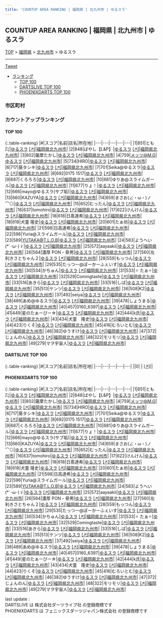 ```yaml
---
title: 'COUNTUP AREA RANKING | 福岡県 | 北九州市 | ゆるスラ'
---
```

## COUNTUP AREA RANKING | 福岡県 | 北九州市 | ゆるスラ

[TOP](/darts/rank/) > [福岡県](/darts/rank/福岡県/) > [北九州市](/darts/rank/福岡県/北九州市/) > ゆるスラ

___

<a href="https://twitter.com/share?ref_src=twsrc%5Etfw" data-text="COUNTUP AREA RANKING | 福岡県北九州市ゆるスラ" class="twitter-share-button" data-hashtags="DARTSLIVE,PHOENIXDARTS,darts,ダーツ" data-show-count="false">Tweet</a>

* [ランキング](#カウントアップランキング)
    * [TOP 100](#top-100)
    * [DARTSLIVE TOP 100](#dartslive-top-100)
    * [PHOENIXDARTS TOP 100](#phoenixdarts-top-100)

### 市区町村

<ul>

</ul>

### カウントアップランキング

#### TOP 100



{:.table-ranking}
|#|スコア|名前|店名|所在地|
|---|---|---|---|---|
|1|851|<span class="rank-name-pd">とも㌠</span>|<a href="/darts/rank/shops/88953.html">ゆるスラ</a> <a href="https://vs.phoenixdarts.com/jp/shop/shopDetailInfo/s_88953?s_seq=88953">[↗]</a>|<a href="/darts/rank/福岡県/北九州市">福岡県北九州市</a>|
|2|848|<span class="rank-name-pd">ばやし【L&amp;P】</span>|<a href="/darts/rank/shops/88953.html">ゆるスラ</a> <a href="https://vs.phoenixdarts.com/jp/shop/shopDetailInfo/s_88953?s_seq=88953">[↗]</a>|<a href="/darts/rank/福岡県/北九州市">福岡県北九州市</a>|
|3|802|<span class="rank-name-pd">薩摩たかし</span>|<a href="/darts/rank/shops/88953.html">ゆるスラ</a> <a href="https://vs.phoenixdarts.com/jp/shop/shopDetailInfo/s_88953?s_seq=88953">[↗]</a>|<a href="/darts/rank/福岡県/北九州市">福岡県北九州市</a>|
|4|759|<span class="rank-name-pd">メッツ@M.G</span>|<a href="/darts/rank/shops/88953.html">ゆるスラ</a> <a href="https://vs.phoenixdarts.com/jp/shop/shopDetailInfo/s_88953?s_seq=88953">[↗]</a>|<a href="/darts/rank/福岡県/北九州市">福岡県北九州市</a>|
|5|734|<span class="rank-name-pd">HIRO</span>|<a href="/darts/rank/shops/88953.html">ゆるスラ</a> <a href="https://vs.phoenixdarts.com/jp/shop/shopDetailInfo/s_88953?s_seq=88953">[↗]</a>|<a href="/darts/rank/福岡県/北九州市">福岡県北九州市</a>|
|6|717|<span class="rank-name-pd">葵タシキ</span>|<a href="/darts/rank/shops/88953.html">ゆるスラ</a> <a href="https://vs.phoenixdarts.com/jp/shop/shopDetailInfo/s_88953?s_seq=88953">[↗]</a>|<a href="/darts/rank/福岡県/北九州市">福岡県北九州市</a>|
|7|701|<span class="rank-name-pd">Seika@ゆるスラ</span>|<a href="/darts/rank/shops/88953.html">ゆるスラ</a> <a href="https://vs.phoenixdarts.com/jp/shop/shopDetailInfo/s_88953?s_seq=88953">[↗]</a>|<a href="/darts/rank/福岡県/北九州市">福岡県北九州市</a>|
|8|692|<span class="rank-name-pd">0175 1517</span>|<a href="/darts/rank/shops/88953.html">ゆるスラ</a> <a href="https://vs.phoenixdarts.com/jp/shop/shopDetailInfo/s_88953?s_seq=88953">[↗]</a>|<a href="/darts/rank/福岡県/北九州市">福岡県北九州市</a>|
|9|687|<span class="rank-name-pd">くろろろ</span>|<a href="/darts/rank/shops/88953.html">ゆるスラ</a> <a href="https://vs.phoenixdarts.com/jp/shop/shopDetailInfo/s_88953?s_seq=88953">[↗]</a>|<a href="/darts/rank/福岡県/北九州市">福岡県北九州市</a>|
|10|681|<span class="rank-name-pd">ゆりあ@スライムガール</span>|<a href="/darts/rank/shops/88953.html">ゆるスラ</a> <a href="https://vs.phoenixdarts.com/jp/shop/shopDetailInfo/s_88953?s_seq=88953">[↗]</a>|<a href="/darts/rank/福岡県/北九州市">福岡県北九州市</a>|
|11|677|<span class="rank-name-pd">りょ！</span>|<a href="/darts/rank/shops/88953.html">ゆるスラ</a> <a href="https://vs.phoenixdarts.com/jp/shop/shopDetailInfo/s_88953?s_seq=88953">[↗]</a>|<a href="/darts/rank/福岡県/北九州市">福岡県北九州市</a>|
|12|666|<span class="rank-name-pd">mayo@ゆるスラ(サブ垢)</span>|<a href="/darts/rank/shops/88953.html">ゆるスラ</a> <a href="https://vs.phoenixdarts.com/jp/shop/shopDetailInfo/s_88953?s_seq=88953">[↗]</a>|<a href="/darts/rank/福岡県/北九州市">福岡県北九州市</a>|
|13|660|<span class="rank-name-pd">KAZUYA</span>|<a href="/darts/rank/shops/88953.html">ゆるスラ</a> <a href="https://vs.phoenixdarts.com/jp/shop/shopDetailInfo/s_88953?s_seq=88953">[↗]</a>|<a href="/darts/rank/福岡県/北九州市">福岡県北九州市</a>|
|14|659|<span class="rank-name-pd">まさお(∠・ω・)ノ⌒◎</span>|<a href="/darts/rank/shops/88953.html">ゆるスラ</a> <a href="https://vs.phoenixdarts.com/jp/shop/shopDetailInfo/s_88953?s_seq=88953">[↗]</a>|<a href="/darts/rank/福岡県/北九州市">福岡県北九州市</a>|
|15|652|<span class="rank-name-pd">むったん</span>|<a href="/darts/rank/shops/88953.html">ゆるスラ</a> <a href="https://vs.phoenixdarts.com/jp/shop/shopDetailInfo/s_88953?s_seq=88953">[↗]</a>|<a href="/darts/rank/福岡県/北九州市">福岡県北九州市</a>|
|16|637|<span class="rank-name-pd">tomohiro</span>|<a href="/darts/rank/shops/88953.html">ゆるスラ</a> <a href="https://vs.phoenixdarts.com/jp/shop/shopDetailInfo/s_88953?s_seq=88953">[↗]</a>|<a href="/darts/rank/福岡県/北九州市">福岡県北九州市</a>|
|17|622|<span class="rank-name-pd">けんけん</span>|<a href="/darts/rank/shops/88953.html">ゆるスラ</a> <a href="https://vs.phoenixdarts.com/jp/shop/shopDetailInfo/s_88953?s_seq=88953">[↗]</a>|<a href="/darts/rank/福岡県/北九州市">福岡県北九州市</a>|
|18|618|<span class="rank-name-pd">日髙達希</span>|<a href="/darts/rank/shops/88953.html">ゆるスラ</a> <a href="https://vs.phoenixdarts.com/jp/shop/shopDetailInfo/s_88953?s_seq=88953">[↗]</a>|<a href="/darts/rank/福岡県/北九州市">福岡県北九州市</a>|
|18|618|<span class="rank-name-pd">犬童 隆史</span>|<a href="/darts/rank/shops/88953.html">ゆるスラ</a> <a href="https://vs.phoenixdarts.com/jp/shop/shopDetailInfo/s_88953?s_seq=88953">[↗]</a>|<a href="/darts/rank/福岡県/北九州市">福岡県北九州市</a>|
|20|601|<span class="rank-name-pd">たぁ坊</span>|<a href="/darts/rank/shops/88953.html">ゆるスラ</a> <a href="https://vs.phoenixdarts.com/jp/shop/shopDetailInfo/s_88953?s_seq=88953">[↗]</a>|<a href="/darts/rank/福岡県/北九州市">福岡県北九州市</a>|
|21|598|<span class="rank-name-pd">日高達希</span>|<a href="/darts/rank/shops/88953.html">ゆるスラ</a> <a href="https://vs.phoenixdarts.com/jp/shop/shopDetailInfo/s_88953?s_seq=88953">[↗]</a>|<a href="/darts/rank/福岡県/北九州市">福岡県北九州市</a>|
|22|596|<span class="rank-name-pd">Yuria@スライムガール</span>|<a href="/darts/rank/shops/88953.html">ゆるスラ</a> <a href="https://vs.phoenixdarts.com/jp/shop/shopDetailInfo/s_88953?s_seq=88953">[↗]</a>|<a href="/darts/rank/福岡県/北九州市">福岡県北九州市</a>|
|23|589|<span class="rank-name-pd">YUTAKA@T.L.O.B</span>|<a href="/darts/rank/shops/88953.html">ゆるスラ</a> <a href="https://vs.phoenixdarts.com/jp/shop/shopDetailInfo/s_88953?s_seq=88953">[↗]</a>|<a href="/darts/rank/福岡県/北九州市">福岡県北九州市</a>|
|24|583|<span class="rank-name-pd">ようへい(*`･ω･)ゞ</span>|<a href="/darts/rank/shops/88953.html">ゆるスラ</a> <a href="https://vs.phoenixdarts.com/jp/shop/shopDetailInfo/s_88953?s_seq=88953">[↗]</a>|<a href="/darts/rank/福岡県/北九州市">福岡県北九州市</a>|
|25|572|<span class="rank-name-pd">aayaakii</span>|<a href="/darts/rank/shops/88953.html">ゆるスラ</a> <a href="https://vs.phoenixdarts.com/jp/shop/shopDetailInfo/s_88953?s_seq=88953">[↗]</a>|<a href="/darts/rank/福岡県/北九州市">福岡県北九州市</a>|
|26|564|<span class="rank-name-pd">濃厚 PON・骨男</span>|<a href="/darts/rank/shops/88953.html">ゆるスラ</a> <a href="https://vs.phoenixdarts.com/jp/shop/shopDetailInfo/s_88953?s_seq=88953">[↗]</a>|<a href="/darts/rank/福岡県/北九州市">福岡県北九州市</a>|
|27|560|<span class="rank-name-pd">左利きさとちゃん２</span>|<a href="/darts/rank/shops/88953.html">ゆるスラ</a> <a href="https://vs.phoenixdarts.com/jp/shop/shopDetailInfo/s_88953?s_seq=88953">[↗]</a>|<a href="/darts/rank/福岡県/北九州市">福岡県北九州市</a>|
|28|559|<span class="rank-name-pd">もっつん</span>|<a href="/darts/rank/shops/88953.html">ゆるスラ</a> <a href="https://vs.phoenixdarts.com/jp/shop/shopDetailInfo/s_88953?s_seq=88953">[↗]</a>|<a href="/darts/rank/福岡県/北九州市">福岡県北九州市</a>|
|29|535|<span class="rank-name-pd">たっつー@ぽーかーふぇいす</span>|<a href="/darts/rank/shops/88953.html">ゆるスラ</a> <a href="https://vs.phoenixdarts.com/jp/shop/shopDetailInfo/s_88953?s_seq=88953">[↗]</a>|<a href="/darts/rank/福岡県/北九州市">福岡県北九州市</a>|
|30|534|<span class="rank-name-pd">かちゅん</span>|<a href="/darts/rank/shops/88953.html">ゆるスラ</a> <a href="https://vs.phoenixdarts.com/jp/shop/shopDetailInfo/s_88953?s_seq=88953">[↗]</a>|<a href="/darts/rank/福岡県/北九州市">福岡県北九州市</a>|
|31|533|<span class="rank-name-pd">✧ たぁ✧</span>|<a href="/darts/rank/shops/88953.html">ゆるスラ</a> <a href="https://vs.phoenixdarts.com/jp/shop/shopDetailInfo/s_88953?s_seq=88953">[↗]</a>|<a href="/darts/rank/福岡県/北九州市">福岡県北九州市</a>|
|32|529|<span class="rank-name-pd">Comingtaste</span>|<a href="/darts/rank/shops/88953.html">ゆるスラ</a> <a href="https://vs.phoenixdarts.com/jp/shop/shopDetailInfo/s_88953?s_seq=88953">[↗]</a>|<a href="/darts/rank/福岡県/北九州市">福岡県北九州市</a>|
|33|516|<span class="rank-name-pd">あきら</span>|<a href="/darts/rank/shops/88953.html">ゆるスラ</a> <a href="https://vs.phoenixdarts.com/jp/shop/shopDetailInfo/s_88953?s_seq=88953">[↗]</a>|<a href="/darts/rank/福岡県/北九州市">福岡県北九州市</a>|
|33|516|<span class="rank-name-pd">しば</span>|<a href="/darts/rank/shops/88953.html">ゆるスラ</a> <a href="https://vs.phoenixdarts.com/jp/shop/shopDetailInfo/s_88953?s_seq=88953">[↗]</a>|<a href="/darts/rank/福岡県/北九州市">福岡県北九州市</a>|
|35|513|<span class="rank-name-pd">ケンツ</span>|<a href="/darts/rank/shops/88953.html">ゆるスラ</a> <a href="https://vs.phoenixdarts.com/jp/shop/shopDetailInfo/s_88953?s_seq=88953">[↗]</a>|<a href="/darts/rank/福岡県/北九州市">福岡県北九州市</a>|
|36|508|<span class="rank-name-pd">K2</span>|<a href="/darts/rank/shops/88953.html">ゆるスラ</a> <a href="https://vs.phoenixdarts.com/jp/shop/shopDetailInfo/s_88953?s_seq=88953">[↗]</a>|<a href="/darts/rank/福岡県/北九州市">福岡県北九州市</a>|
|37|492|<span class="rank-name-pd">seiya</span>|<a href="/darts/rank/shops/88953.html">ゆるスラ</a> <a href="https://vs.phoenixdarts.com/jp/shop/shopDetailInfo/s_88953?s_seq=88953">[↗]</a>|<a href="/darts/rank/福岡県/北九州市">福岡県北九州市</a>|
|38|489|<span class="rank-name-pd">あめ@ゆるスラ</span>|<a href="/darts/rank/shops/88953.html">ゆるスラ</a> <a href="https://vs.phoenixdarts.com/jp/shop/shopDetailInfo/s_88953?s_seq=88953">[↗]</a>|<a href="/darts/rank/福岡県/北九州市">福岡県北九州市</a>|
|39|478|<span class="rank-name-pd">しょうまる</span>|<a href="/darts/rank/shops/88953.html">ゆるスラ</a> <a href="https://vs.phoenixdarts.com/jp/shop/shopDetailInfo/s_88953?s_seq=88953">[↗]</a>|<a href="/darts/rank/福岡県/北九州市">福岡県北九州市</a>|
|40|457|<span class="rank-name-pd">0160_6397</span>|<a href="/darts/rank/shops/88953.html">ゆるスラ</a> <a href="https://vs.phoenixdarts.com/jp/shop/shopDetailInfo/s_88953?s_seq=88953">[↗]</a>|<a href="/darts/rank/福岡県/北九州市">福岡県北九州市</a>|
|41|449|<span class="rank-name-pd">星のたぁーびー☆</span>|<a href="/darts/rank/shops/88953.html">ゆるスラ</a> <a href="https://vs.phoenixdarts.com/jp/shop/shopDetailInfo/s_88953?s_seq=88953">[↗]</a>|<a href="/darts/rank/福岡県/北九州市">福岡県北九州市</a>|
|42|444|<span class="rank-name-pd">k氏</span>|<a href="/darts/rank/shops/88953.html">ゆるスラ</a> <a href="https://vs.phoenixdarts.com/jp/shop/shopDetailInfo/s_88953?s_seq=88953">[↗]</a>|<a href="/darts/rank/福岡県/北九州市">福岡県北九州市</a>|
|43|434|<span class="rank-name-pd">犬童　隆史</span>|<a href="/darts/rank/shops/88953.html">ゆるスラ</a> <a href="https://vs.phoenixdarts.com/jp/shop/shopDetailInfo/s_88953?s_seq=88953">[↗]</a>|<a href="/darts/rank/福岡県/北九州市">福岡県北九州市</a>|
|44|423|<span class="rank-name-pd">りくそ</span>|<a href="/darts/rank/shops/88953.html">ゆるスラ</a> <a href="https://vs.phoenixdarts.com/jp/shop/shopDetailInfo/s_88953?s_seq=88953">[↗]</a>|<a href="/darts/rank/福岡県/北九州市">福岡県北九州市</a>|
|45|416|<span class="rank-name-pd">むろいとむ</span>|<a href="/darts/rank/shops/88953.html">ゆるスラ</a> <a href="https://vs.phoenixdarts.com/jp/shop/shopDetailInfo/s_88953?s_seq=88953">[↗]</a>|<a href="/darts/rank/福岡県/北九州市">福岡県北九州市</a>|
|46|382|<span class="rank-name-pd">ゆうすけ</span>|<a href="/darts/rank/shops/88953.html">ゆるスラ</a> <a href="https://vs.phoenixdarts.com/jp/shop/shopDetailInfo/s_88953?s_seq=88953">[↗]</a>|<a href="/darts/rank/福岡県/北九州市">福岡県北九州市</a>|
|47|372|<span class="rank-name-pd">じょんのん</span>|<a href="/darts/rank/shops/88953.html">ゆるスラ</a> <a href="https://vs.phoenixdarts.com/jp/shop/shopDetailInfo/s_88953?s_seq=88953">[↗]</a>|<a href="/darts/rank/福岡県/北九州市">福岡県北九州市</a>|
|48|322|<span class="rank-name-pd">モリモリ</span>|<a href="/darts/rank/shops/88953.html">ゆるスラ</a> <a href="https://vs.phoenixdarts.com/jp/shop/shopDetailInfo/s_88953?s_seq=88953">[↗]</a>|<a href="/darts/rank/福岡県/北九州市">福岡県北九州市</a>|
|49|279|<span class="rank-name-pd">マヲ宇宙人</span>|<a href="/darts/rank/shops/88953.html">ゆるスラ</a> <a href="https://vs.phoenixdarts.com/jp/shop/shopDetailInfo/s_88953?s_seq=88953">[↗]</a>|<a href="/darts/rank/福岡県/北九州市">福岡県北九州市</a>|


#### DARTSLIVE TOP 100



{:.table-ranking}
|#|スコア|名前|店名|所在地|
|---|---|---|---|---|
||0|<span class="rank-name-dl"> </span>|<a href="/darts/rank/shops/.html"></a> <a href="">[↗]</a>|<a href="/darts/rank//"></a>|


#### PHOENIXDARTS TOP 100



{:.table-ranking}
|#|スコア|名前|店名|所在地|
|---|---|---|---|---|
|1|851|<span class="rank-name-pd">とも㌠</span>|<a href="/darts/rank/shops/88953.html">ゆるスラ</a> <a href="https://vs.phoenixdarts.com/jp/shop/shopDetailInfo/s_88953?s_seq=88953">[↗]</a>|<a href="/darts/rank/福岡県/北九州市">福岡県北九州市</a>|
|2|848|<span class="rank-name-pd">ばやし【L&amp;P】</span>|<a href="/darts/rank/shops/88953.html">ゆるスラ</a> <a href="https://vs.phoenixdarts.com/jp/shop/shopDetailInfo/s_88953?s_seq=88953">[↗]</a>|<a href="/darts/rank/福岡県/北九州市">福岡県北九州市</a>|
|3|802|<span class="rank-name-pd">薩摩たかし</span>|<a href="/darts/rank/shops/88953.html">ゆるスラ</a> <a href="https://vs.phoenixdarts.com/jp/shop/shopDetailInfo/s_88953?s_seq=88953">[↗]</a>|<a href="/darts/rank/福岡県/北九州市">福岡県北九州市</a>|
|4|759|<span class="rank-name-pd">メッツ@M.G</span>|<a href="/darts/rank/shops/88953.html">ゆるスラ</a> <a href="https://vs.phoenixdarts.com/jp/shop/shopDetailInfo/s_88953?s_seq=88953">[↗]</a>|<a href="/darts/rank/福岡県/北九州市">福岡県北九州市</a>|
|5|734|<span class="rank-name-pd">HIRO</span>|<a href="/darts/rank/shops/88953.html">ゆるスラ</a> <a href="https://vs.phoenixdarts.com/jp/shop/shopDetailInfo/s_88953?s_seq=88953">[↗]</a>|<a href="/darts/rank/福岡県/北九州市">福岡県北九州市</a>|
|6|717|<span class="rank-name-pd">葵タシキ</span>|<a href="/darts/rank/shops/88953.html">ゆるスラ</a> <a href="https://vs.phoenixdarts.com/jp/shop/shopDetailInfo/s_88953?s_seq=88953">[↗]</a>|<a href="/darts/rank/福岡県/北九州市">福岡県北九州市</a>|
|7|701|<span class="rank-name-pd">Seika@ゆるスラ</span>|<a href="/darts/rank/shops/88953.html">ゆるスラ</a> <a href="https://vs.phoenixdarts.com/jp/shop/shopDetailInfo/s_88953?s_seq=88953">[↗]</a>|<a href="/darts/rank/福岡県/北九州市">福岡県北九州市</a>|
|8|692|<span class="rank-name-pd">0175 1517</span>|<a href="/darts/rank/shops/88953.html">ゆるスラ</a> <a href="https://vs.phoenixdarts.com/jp/shop/shopDetailInfo/s_88953?s_seq=88953">[↗]</a>|<a href="/darts/rank/福岡県/北九州市">福岡県北九州市</a>|
|9|687|<span class="rank-name-pd">くろろろ</span>|<a href="/darts/rank/shops/88953.html">ゆるスラ</a> <a href="https://vs.phoenixdarts.com/jp/shop/shopDetailInfo/s_88953?s_seq=88953">[↗]</a>|<a href="/darts/rank/福岡県/北九州市">福岡県北九州市</a>|
|10|681|<span class="rank-name-pd">ゆりあ@スライムガール</span>|<a href="/darts/rank/shops/88953.html">ゆるスラ</a> <a href="https://vs.phoenixdarts.com/jp/shop/shopDetailInfo/s_88953?s_seq=88953">[↗]</a>|<a href="/darts/rank/福岡県/北九州市">福岡県北九州市</a>|
|11|677|<span class="rank-name-pd">りょ！</span>|<a href="/darts/rank/shops/88953.html">ゆるスラ</a> <a href="https://vs.phoenixdarts.com/jp/shop/shopDetailInfo/s_88953?s_seq=88953">[↗]</a>|<a href="/darts/rank/福岡県/北九州市">福岡県北九州市</a>|
|12|666|<span class="rank-name-pd">mayo@ゆるスラ(サブ垢)</span>|<a href="/darts/rank/shops/88953.html">ゆるスラ</a> <a href="https://vs.phoenixdarts.com/jp/shop/shopDetailInfo/s_88953?s_seq=88953">[↗]</a>|<a href="/darts/rank/福岡県/北九州市">福岡県北九州市</a>|
|13|660|<span class="rank-name-pd">KAZUYA</span>|<a href="/darts/rank/shops/88953.html">ゆるスラ</a> <a href="https://vs.phoenixdarts.com/jp/shop/shopDetailInfo/s_88953?s_seq=88953">[↗]</a>|<a href="/darts/rank/福岡県/北九州市">福岡県北九州市</a>|
|14|659|<span class="rank-name-pd">まさお(∠・ω・)ノ⌒◎</span>|<a href="/darts/rank/shops/88953.html">ゆるスラ</a> <a href="https://vs.phoenixdarts.com/jp/shop/shopDetailInfo/s_88953?s_seq=88953">[↗]</a>|<a href="/darts/rank/福岡県/北九州市">福岡県北九州市</a>|
|15|652|<span class="rank-name-pd">むったん</span>|<a href="/darts/rank/shops/88953.html">ゆるスラ</a> <a href="https://vs.phoenixdarts.com/jp/shop/shopDetailInfo/s_88953?s_seq=88953">[↗]</a>|<a href="/darts/rank/福岡県/北九州市">福岡県北九州市</a>|
|16|637|<span class="rank-name-pd">tomohiro</span>|<a href="/darts/rank/shops/88953.html">ゆるスラ</a> <a href="https://vs.phoenixdarts.com/jp/shop/shopDetailInfo/s_88953?s_seq=88953">[↗]</a>|<a href="/darts/rank/福岡県/北九州市">福岡県北九州市</a>|
|17|622|<span class="rank-name-pd">けんけん</span>|<a href="/darts/rank/shops/88953.html">ゆるスラ</a> <a href="https://vs.phoenixdarts.com/jp/shop/shopDetailInfo/s_88953?s_seq=88953">[↗]</a>|<a href="/darts/rank/福岡県/北九州市">福岡県北九州市</a>|
|18|618|<span class="rank-name-pd">日髙達希</span>|<a href="/darts/rank/shops/88953.html">ゆるスラ</a> <a href="https://vs.phoenixdarts.com/jp/shop/shopDetailInfo/s_88953?s_seq=88953">[↗]</a>|<a href="/darts/rank/福岡県/北九州市">福岡県北九州市</a>|
|18|618|<span class="rank-name-pd">犬童 隆史</span>|<a href="/darts/rank/shops/88953.html">ゆるスラ</a> <a href="https://vs.phoenixdarts.com/jp/shop/shopDetailInfo/s_88953?s_seq=88953">[↗]</a>|<a href="/darts/rank/福岡県/北九州市">福岡県北九州市</a>|
|20|601|<span class="rank-name-pd">たぁ坊</span>|<a href="/darts/rank/shops/88953.html">ゆるスラ</a> <a href="https://vs.phoenixdarts.com/jp/shop/shopDetailInfo/s_88953?s_seq=88953">[↗]</a>|<a href="/darts/rank/福岡県/北九州市">福岡県北九州市</a>|
|21|598|<span class="rank-name-pd">日高達希</span>|<a href="/darts/rank/shops/88953.html">ゆるスラ</a> <a href="https://vs.phoenixdarts.com/jp/shop/shopDetailInfo/s_88953?s_seq=88953">[↗]</a>|<a href="/darts/rank/福岡県/北九州市">福岡県北九州市</a>|
|22|596|<span class="rank-name-pd">Yuria@スライムガール</span>|<a href="/darts/rank/shops/88953.html">ゆるスラ</a> <a href="https://vs.phoenixdarts.com/jp/shop/shopDetailInfo/s_88953?s_seq=88953">[↗]</a>|<a href="/darts/rank/福岡県/北九州市">福岡県北九州市</a>|
|23|589|<span class="rank-name-pd">YUTAKA@T.L.O.B</span>|<a href="/darts/rank/shops/88953.html">ゆるスラ</a> <a href="https://vs.phoenixdarts.com/jp/shop/shopDetailInfo/s_88953?s_seq=88953">[↗]</a>|<a href="/darts/rank/福岡県/北九州市">福岡県北九州市</a>|
|24|583|<span class="rank-name-pd">ようへい(*`･ω･)ゞ</span>|<a href="/darts/rank/shops/88953.html">ゆるスラ</a> <a href="https://vs.phoenixdarts.com/jp/shop/shopDetailInfo/s_88953?s_seq=88953">[↗]</a>|<a href="/darts/rank/福岡県/北九州市">福岡県北九州市</a>|
|25|572|<span class="rank-name-pd">aayaakii</span>|<a href="/darts/rank/shops/88953.html">ゆるスラ</a> <a href="https://vs.phoenixdarts.com/jp/shop/shopDetailInfo/s_88953?s_seq=88953">[↗]</a>|<a href="/darts/rank/福岡県/北九州市">福岡県北九州市</a>|
|26|564|<span class="rank-name-pd">濃厚 PON・骨男</span>|<a href="/darts/rank/shops/88953.html">ゆるスラ</a> <a href="https://vs.phoenixdarts.com/jp/shop/shopDetailInfo/s_88953?s_seq=88953">[↗]</a>|<a href="/darts/rank/福岡県/北九州市">福岡県北九州市</a>|
|27|560|<span class="rank-name-pd">左利きさとちゃん２</span>|<a href="/darts/rank/shops/88953.html">ゆるスラ</a> <a href="https://vs.phoenixdarts.com/jp/shop/shopDetailInfo/s_88953?s_seq=88953">[↗]</a>|<a href="/darts/rank/福岡県/北九州市">福岡県北九州市</a>|
|28|559|<span class="rank-name-pd">もっつん</span>|<a href="/darts/rank/shops/88953.html">ゆるスラ</a> <a href="https://vs.phoenixdarts.com/jp/shop/shopDetailInfo/s_88953?s_seq=88953">[↗]</a>|<a href="/darts/rank/福岡県/北九州市">福岡県北九州市</a>|
|29|535|<span class="rank-name-pd">たっつー@ぽーかーふぇいす</span>|<a href="/darts/rank/shops/88953.html">ゆるスラ</a> <a href="https://vs.phoenixdarts.com/jp/shop/shopDetailInfo/s_88953?s_seq=88953">[↗]</a>|<a href="/darts/rank/福岡県/北九州市">福岡県北九州市</a>|
|30|534|<span class="rank-name-pd">かちゅん</span>|<a href="/darts/rank/shops/88953.html">ゆるスラ</a> <a href="https://vs.phoenixdarts.com/jp/shop/shopDetailInfo/s_88953?s_seq=88953">[↗]</a>|<a href="/darts/rank/福岡県/北九州市">福岡県北九州市</a>|
|31|533|<span class="rank-name-pd">✧ たぁ✧</span>|<a href="/darts/rank/shops/88953.html">ゆるスラ</a> <a href="https://vs.phoenixdarts.com/jp/shop/shopDetailInfo/s_88953?s_seq=88953">[↗]</a>|<a href="/darts/rank/福岡県/北九州市">福岡県北九州市</a>|
|32|529|<span class="rank-name-pd">Comingtaste</span>|<a href="/darts/rank/shops/88953.html">ゆるスラ</a> <a href="https://vs.phoenixdarts.com/jp/shop/shopDetailInfo/s_88953?s_seq=88953">[↗]</a>|<a href="/darts/rank/福岡県/北九州市">福岡県北九州市</a>|
|33|516|<span class="rank-name-pd">あきら</span>|<a href="/darts/rank/shops/88953.html">ゆるスラ</a> <a href="https://vs.phoenixdarts.com/jp/shop/shopDetailInfo/s_88953?s_seq=88953">[↗]</a>|<a href="/darts/rank/福岡県/北九州市">福岡県北九州市</a>|
|33|516|<span class="rank-name-pd">しば</span>|<a href="/darts/rank/shops/88953.html">ゆるスラ</a> <a href="https://vs.phoenixdarts.com/jp/shop/shopDetailInfo/s_88953?s_seq=88953">[↗]</a>|<a href="/darts/rank/福岡県/北九州市">福岡県北九州市</a>|
|35|513|<span class="rank-name-pd">ケンツ</span>|<a href="/darts/rank/shops/88953.html">ゆるスラ</a> <a href="https://vs.phoenixdarts.com/jp/shop/shopDetailInfo/s_88953?s_seq=88953">[↗]</a>|<a href="/darts/rank/福岡県/北九州市">福岡県北九州市</a>|
|36|508|<span class="rank-name-pd">K2</span>|<a href="/darts/rank/shops/88953.html">ゆるスラ</a> <a href="https://vs.phoenixdarts.com/jp/shop/shopDetailInfo/s_88953?s_seq=88953">[↗]</a>|<a href="/darts/rank/福岡県/北九州市">福岡県北九州市</a>|
|37|492|<span class="rank-name-pd">seiya</span>|<a href="/darts/rank/shops/88953.html">ゆるスラ</a> <a href="https://vs.phoenixdarts.com/jp/shop/shopDetailInfo/s_88953?s_seq=88953">[↗]</a>|<a href="/darts/rank/福岡県/北九州市">福岡県北九州市</a>|
|38|489|<span class="rank-name-pd">あめ@ゆるスラ</span>|<a href="/darts/rank/shops/88953.html">ゆるスラ</a> <a href="https://vs.phoenixdarts.com/jp/shop/shopDetailInfo/s_88953?s_seq=88953">[↗]</a>|<a href="/darts/rank/福岡県/北九州市">福岡県北九州市</a>|
|39|478|<span class="rank-name-pd">しょうまる</span>|<a href="/darts/rank/shops/88953.html">ゆるスラ</a> <a href="https://vs.phoenixdarts.com/jp/shop/shopDetailInfo/s_88953?s_seq=88953">[↗]</a>|<a href="/darts/rank/福岡県/北九州市">福岡県北九州市</a>|
|40|457|<span class="rank-name-pd">0160_6397</span>|<a href="/darts/rank/shops/88953.html">ゆるスラ</a> <a href="https://vs.phoenixdarts.com/jp/shop/shopDetailInfo/s_88953?s_seq=88953">[↗]</a>|<a href="/darts/rank/福岡県/北九州市">福岡県北九州市</a>|
|41|449|<span class="rank-name-pd">星のたぁーびー☆</span>|<a href="/darts/rank/shops/88953.html">ゆるスラ</a> <a href="https://vs.phoenixdarts.com/jp/shop/shopDetailInfo/s_88953?s_seq=88953">[↗]</a>|<a href="/darts/rank/福岡県/北九州市">福岡県北九州市</a>|
|42|444|<span class="rank-name-pd">k氏</span>|<a href="/darts/rank/shops/88953.html">ゆるスラ</a> <a href="https://vs.phoenixdarts.com/jp/shop/shopDetailInfo/s_88953?s_seq=88953">[↗]</a>|<a href="/darts/rank/福岡県/北九州市">福岡県北九州市</a>|
|43|434|<span class="rank-name-pd">犬童　隆史</span>|<a href="/darts/rank/shops/88953.html">ゆるスラ</a> <a href="https://vs.phoenixdarts.com/jp/shop/shopDetailInfo/s_88953?s_seq=88953">[↗]</a>|<a href="/darts/rank/福岡県/北九州市">福岡県北九州市</a>|
|44|423|<span class="rank-name-pd">りくそ</span>|<a href="/darts/rank/shops/88953.html">ゆるスラ</a> <a href="https://vs.phoenixdarts.com/jp/shop/shopDetailInfo/s_88953?s_seq=88953">[↗]</a>|<a href="/darts/rank/福岡県/北九州市">福岡県北九州市</a>|
|45|416|<span class="rank-name-pd">むろいとむ</span>|<a href="/darts/rank/shops/88953.html">ゆるスラ</a> <a href="https://vs.phoenixdarts.com/jp/shop/shopDetailInfo/s_88953?s_seq=88953">[↗]</a>|<a href="/darts/rank/福岡県/北九州市">福岡県北九州市</a>|
|46|382|<span class="rank-name-pd">ゆうすけ</span>|<a href="/darts/rank/shops/88953.html">ゆるスラ</a> <a href="https://vs.phoenixdarts.com/jp/shop/shopDetailInfo/s_88953?s_seq=88953">[↗]</a>|<a href="/darts/rank/福岡県/北九州市">福岡県北九州市</a>|
|47|372|<span class="rank-name-pd">じょんのん</span>|<a href="/darts/rank/shops/88953.html">ゆるスラ</a> <a href="https://vs.phoenixdarts.com/jp/shop/shopDetailInfo/s_88953?s_seq=88953">[↗]</a>|<a href="/darts/rank/福岡県/北九州市">福岡県北九州市</a>|
|48|322|<span class="rank-name-pd">モリモリ</span>|<a href="/darts/rank/shops/88953.html">ゆるスラ</a> <a href="https://vs.phoenixdarts.com/jp/shop/shopDetailInfo/s_88953?s_seq=88953">[↗]</a>|<a href="/darts/rank/福岡県/北九州市">福岡県北九州市</a>|
|49|279|<span class="rank-name-pd">マヲ宇宙人</span>|<a href="/darts/rank/shops/88953.html">ゆるスラ</a> <a href="https://vs.phoenixdarts.com/jp/shop/shopDetailInfo/s_88953?s_seq=88953">[↗]</a>|<a href="/darts/rank/福岡県/北九州市">福岡県北九州市</a>|


<div class="footer border-top border-gray-light mt-5 pt-3 text-right text-gray">
    last update : <span style="font-weight: italic" id="foot_last_modified"></span><br />
    DARTSLIVE は 株式会社ダーツライブ社 の登録商標です<br />
    PHOENIXDARTS は フェニックスダーツジャパン株式会社 の登録商標です<br />
</div>

<script src="https://cdnjs.cloudflare.com/ajax/libs/jquery.tablesorter/2.31.3/js/jquery.tablesorter.min.js" integrity="sha512-qzgd5cYSZcosqpzpn7zF2ZId8f/8CHmFKZ8j7mU4OUXTNRd5g+ZHBPsgKEwoqxCtdQvExE5LprwwPAgoicguNg==" crossorigin="anonymous" referrerpolicy="no-referrer"></script>
<link rel="stylesheet" href="https://cdnjs.cloudflare.com/ajax/libs/jquery.tablesorter/2.31.3/css/theme.default.min.css" integrity="sha512-wghhOJkjQX0Lh3NSWvNKeZ0ZpNn+SPVXX1Qyc9OCaogADktxrBiBdKGDoqVUOyhStvMBmJQ8ZdMHiR3wuEq8+w==" crossorigin="anonymous" referrerpolicy="no-referrer" />
<script>
$(function() {
    $(".table-ranking").tablesorter({sortList:[[0, 0]]});
    $("#foot_last_modified").text(formatDate(new Date(document.lastModified), 'yyyy-MM-dd HH:mm:ss'));
});
</script>

<script async src="https://platform.twitter.com/widgets.js" charset="utf-8"></script>